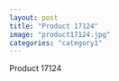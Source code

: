 ```yaml
---
layout: post
title: "Product 17124"
image: "product17124.jpg"
categories: "category1"
---
```

Product 17124

